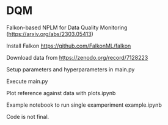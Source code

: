 # DQM
Falkon-based NPLM for Data Quality Monitoring (https://arxiv.org/abs/2303.05413)

Install Falkon https://github.com/FalkonML/falkon

Download data from https://zenodo.org/record/7128223

Setup parameters and hyperparameters in main.py

Execute main.py

Plot reference against data with plots.ipynb

Example notebook to run single examperiment example.ipynb

Code is not final.
